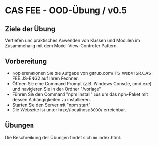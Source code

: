 # CAS FEE - OOD-Übung / v0.5

## Ziele der Übung
Vertiefen und praktisches Anwenden von Klassen und Modulen im Zusammehang mit dem Model-View-Controller Pattern.

## Vorbereitung
* Kopieren/klonen Sie die Aufgabe von github.com/IFS-Web/HSR.CAS-FEE.JS-ENG2 auf Ihren Rechner.
* Öffnen Sie eine Command Prompt (z.B. Windows Console, cmd.exe) und navigieren Sie in den Ordner "/vorlage"
* Führen Sie den Command "npm install" aus um das npm-Paket mit dessen Abhängigkeiten zu installieren.
* Starten Sie den Server mit "npm start"
* Die Webseite ist unter http://localhost:3000/ erreichbar.

## Übungen
Die Beschreibung der Übungen findet sich im index.html.
